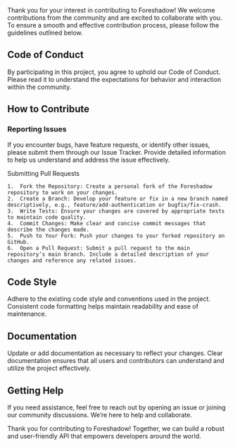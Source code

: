 Thank you for your interest in contributing to Foreshadow! We welcome contributions from the community and are excited to collaborate with you. To ensure a smooth and effective contribution process, please follow the guidelines outlined below.

## Code of Conduct

By participating in this project, you agree to uphold our Code of Conduct. Please read it to understand the expectations for behavior and interaction within the community.

## How to Contribute

### Reporting Issues

If you encounter bugs, have feature requests, or identify other issues, please submit them through our Issue Tracker. Provide detailed information to help us understand and address the issue effectively.

Submitting Pull Requests

    1.	Fork the Repository: Create a personal fork of the Foreshadow repository to work on your changes.
    2.	Create a Branch: Develop your feature or fix in a new branch named descriptively, e.g., feature/add-authentication or bugfix/fix-crash.
    3.	Write Tests: Ensure your changes are covered by appropriate tests to maintain code quality.
    4.	Commit Changes: Make clear and concise commit messages that describe the changes made.
    5.	Push to Your Fork: Push your changes to your forked repository on GitHub.
    6.	Open a Pull Request: Submit a pull request to the main repository’s main branch. Include a detailed description of your changes and reference any related issues.

## Code Style

Adhere to the existing code style and conventions used in the project. Consistent code formatting helps maintain readability and ease of maintenance.

## Documentation

Update or add documentation as necessary to reflect your changes. Clear documentation ensures that all users and contributors can understand and utilize the project effectively.

## Getting Help

If you need assistance, feel free to reach out by opening an issue or joining our community discussions. We’re here to help and collaborate.

Thank you for contributing to Foreshadow! Together, we can build a robust and user-friendly API that empowers developers around the world.
